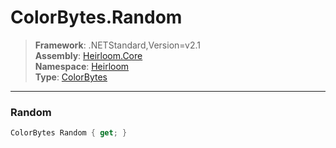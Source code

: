 # ColorBytes.Random

> **Framework**: .NETStandard,Version=v2.1  
> **Assembly**: [Heirloom.Core][0]  
> **Namespace**: [Heirloom][0]  
> **Type**: [ColorBytes][1]  

--------------------------------------------------------------------------------

### Random

```cs
ColorBytes Random { get; }
```

[0]: ../Heirloom.Core.md
[1]: Heirloom.ColorBytes.md
